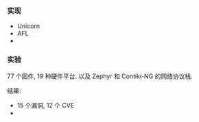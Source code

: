 

### 实现

- Unicorn 
- AFL 
- 

### 实验

77 个固件, 19 种硬件平台. 以及 Zephyr 和 Contiki-NG 的网络协议栈.

结果:
- 15 个漏洞, 12 个 CVE
- 